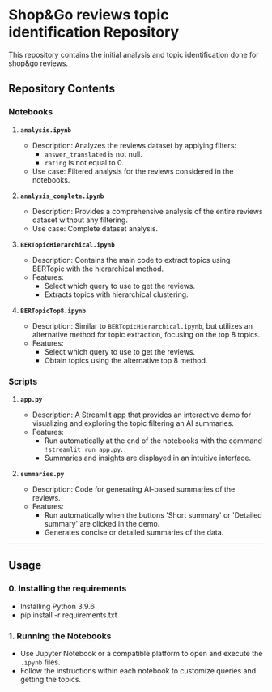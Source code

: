 # Shop&Go reviews topic identification Repository

This repository contains the initial analysis and topic identification done for shop&go reviews.

## Repository Contents

### Notebooks

1. **`analysis.ipynb`**  
   - Description: Analyzes the reviews dataset by applying filters:
     - `answer_translated` is not null.
     - `rating` is not equal to 0.
   - Use case: Filtered analysis for the reviews considered in the notebooks.

2. **`analysis_complete.ipynb`**  
   - Description: Provides a comprehensive analysis of the entire reviews dataset without any filtering.
   - Use case: Complete dataset analysis.

3. **`BERTopicHierarchical.ipynb`**  
   - Description: Contains the main code to extract topics using BERTopic with the hierarchical method.  
   - Features:  
     - Select which query to use to get the reviews.
     - Extracts topics with hierarchical clustering.

4. **`BERTopicTop8.ipynb`**  
   - Description: Similar to `BERTopicHierarchical.ipynb`, but utilizes an alternative method for topic extraction, focusing on the top 8 topics.  
   - Features:  
     - Select which query to use to get the reviews.
     - Obtain topics using the alternative top 8 method.

### Scripts

1. **`app.py`**  
   - Description: A Streamlit app that provides an interactive demo for visualizing and exploring the topic filtering an AI summaries.
   - Features:  
     - Run automatically at the end of the notebooks with the command `!streamlit run app.py`.
     - Summaries and insights are displayed in an intuitive interface.

2. **`summaries.py`**  
   - Description: Code for generating AI-based summaries of the reviews.
   - Features:  
     - Run automatically when the buttons 'Short summary' or 'Detailed summary' are clicked in the demo.
     - Generates concise or detailed summaries of the data.

---

## Usage

### 0. Installing the requirements
- Installing Python 3.9.6
- pip install -r requirements.txt

### 1. Running the Notebooks
- Use Jupyter Notebook or a compatible platform to open and execute the `.ipynb` files.
- Follow the instructions within each notebook to customize queries and getting the topics.

